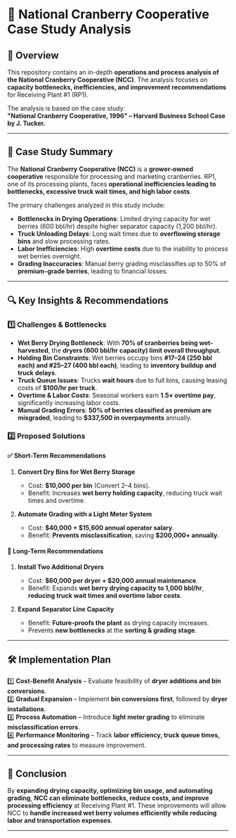 # 🍒 National Cranberry Cooperative Case Study Analysis  

## 📌 Overview  
This repository contains an in-depth **operations and process analysis of the National Cranberry Cooperative (NCC)**. The analysis focuses on **capacity bottlenecks, inefficiencies, and improvement recommendations** for Receiving Plant #1 (RP1).  

The analysis is based on the case study:  
**"National Cranberry Cooperative, 1996" – Harvard Business School Case by J. Tucker.**  

---

## 🎯 Case Study Summary  
The **National Cranberry Cooperative (NCC)** is a **grower-owned cooperative** responsible for processing and marketing cranberries. RP1, one of its processing plants, faces **operational inefficiencies leading to bottlenecks, excessive truck wait times, and high labor costs**.  

The primary challenges analyzed in this study include:  
- **Bottlenecks in Drying Operations**: Limited drying capacity for wet berries (600 bbl/hr) despite higher separator capacity (1,200 bbl/hr).  
- **Truck Unloading Delays**: Long wait times due to **overflowing storage bins** and slow processing rates.  
- **Labor Inefficiencies**: High **overtime costs** due to the inability to process wet berries overnight.  
- **Grading Inaccuracies**: Manual berry grading misclassifies up to 50% of **premium-grade berries**, leading to financial losses.  

---

## 🔍 Key Insights & Recommendations  

### **1️⃣ Challenges & Bottlenecks**  
- **Wet Berry Drying Bottleneck**: With **70% of cranberries being wet-harvested**, the **dryers (600 bbl/hr capacity) limit overall throughput**.  
- **Holding Bin Constraints**: Wet berries occupy bins **#17–24 (250 bbl each) and #25–27 (400 bbl each)**, leading to **inventory buildup and truck delays**.  
- **Truck Queue Issues**: Trucks **wait hours** due to full bins, causing leasing costs of **$100/hr per truck**.  
- **Overtime & Labor Costs**: Seasonal workers earn **1.5× overtime pay**, significantly increasing labor costs.  
- **Manual Grading Errors**: **50% of berries classified as premium are misgraded**, leading to **$337,500 in overpayments** annually.  

### **2️⃣ Proposed Solutions**  

#### ✅ **Short-Term Recommendations**  
1. **Convert Dry Bins for Wet Berry Storage**  
   - Cost: **$10,000 per bin** (Convert 2–4 bins).  
   - Benefit: Increases **wet berry holding capacity**, reducing truck wait times and overtime.  

2. **Automate Grading with a Light Meter System**  
   - Cost: **$40,000 + $15,600 annual operator salary**.  
   - Benefit: **Prevents misclassification**, saving **$200,000+ annually**.  

#### 🚀 **Long-Term Recommendations**  
1. **Install Two Additional Dryers**  
   - Cost: **$60,000 per dryer + $20,000 annual maintenance**.  
   - Benefit: Expands **wet berry drying capacity to 1,000 bbl/hr**, **reducing truck wait times and overtime labor costs**.  

2. **Expand Separator Line Capacity**  
   - Benefit: **Future-proofs the plant** as drying capacity increases.  
   - Prevents **new bottlenecks** at the **sorting & grading stage**.  

---

## 🛠️ Implementation Plan  

1️⃣ **Cost-Benefit Analysis** – Evaluate feasibility of **dryer additions and bin conversions**.  
2️⃣ **Gradual Expansion** – Implement **bin conversions first**, followed by **dryer installations**.  
3️⃣ **Process Automation** – Introduce **light meter grading** to eliminate **misclassification errors**.  
4️⃣ **Performance Monitoring** – Track **labor efficiency, truck queue times, and processing rates** to measure improvement.  

---

## 📌 Conclusion  
By **expanding drying capacity, optimizing bin usage, and automating grading**, **NCC can eliminate bottlenecks, reduce costs, and improve processing efficiency** at Receiving Plant #1. These improvements will allow NCC to **handle increased wet berry volumes efficiently while reducing labor and transportation expenses**.  

---
